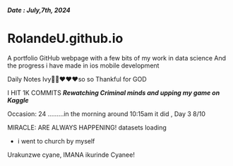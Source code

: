 ***Date : July,7th, 2024***
# RolandeU.github.io

A portfolio GitHub webpage with a few bits of my work in data science
And the progress i have made in ios mobile development 

Daily Notes
Ivy🙌🏽❤️❤️❤️so so Thankful for GOD

I HIT 1K COMMITS
***Rewatching Criminal minds and upping my game on Kaggle***

Occasion: 24
.........in the morning around 10:15am it did , Day 3 8/10 

MIRACLE: ARE ALWAYS HAPPENING!
 datasets loading
- i went to church by myself

Urakunzwe cyane, IMANA ikurinde Cyanee!





